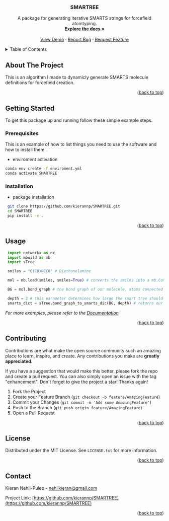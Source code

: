<a name="readme-top"></a>



<!-- PROJECT LOGO -->
<br />
<div align="center">
  <a href="https://github.com/kierannp/SMARTREE">
  </a>

<h3 align="center">SMARTREE</h3>

  <p align="center">
    A package for generating iterative SMARTS strings for forcefield atomtyping.
    <br />
    <a href="https://github.com/kierannp/SMARTREE"><strong>Explore the docs »</strong></a>
    <br />
    <br />
    <a href="https://github.com/kierannp/SMARTREE">View Demo</a>
    ·
    <a href="https://github.com/kierannp/SMARTREE/issues">Report Bug</a>
    ·
    <a href="https://github.com/kierannp/SMARTREE/issues">Request Feature</a>
  </p>
</div>



<!-- TABLE OF CONTENTS -->
<details>
  <summary>Table of Contents</summary>
  <ol>
    <li>
      <a href="#about-the-project">About The Project</a>
    </li>
    <li>
      <a href="#getting-started">Getting Started</a>
      <ul>
        <li><a href="#prerequisites">Prerequisites</a></li>
        <li><a href="#installation">Installation</a></li>
      </ul>
    </li>
    <li><a href="#usage">Usage</a></li>
    <li><a href="#contributing">Contributing</a></li>
    <li><a href="#license">License</a></li>
    <li><a href="#contact">Contact</a></li>
  </ol>
</details>



<!-- ABOUT THE PROJECT -->
## About The Project

This is an algorithm I made to dynamicly generate SMARTS molecule definitions for forcefield creation. 


<p align="right">(<a href="#readme-top">back to top</a>)</p>



<!-- GETTING STARTED -->
## Getting Started

To get this package up and running follow these simple example steps.

### Prerequisites

This is an example of how to list things you need to use the software and how to install them.
* enviroment activation
```sh
conda env create -f enviroment.yml
conda activate SMARTREE
```

### Installation

* package installation
 ```sh
  git clone https://github.com/kierannp/SMARTREE.git
  cd SMARTREE
  pip install -e .
 ```
<p align="right">(<a href="#readme-top">back to top</a>)</p>



<!-- USAGE EXAMPLES -->
## Usage

```python
 import networkx as nx
 import mbuild as mb
 import sTree

 smiles = "C(CO)NCCO" # Diethanolamine

 mol = mb.load(smiles, smiles=True) # converts the smiles into a mb.Compound

 BG = mol.bond_graph # the bond graph of our molecule, atoms connected by bonds represented as a Set of source atom to destination atoms

 depth = 2 # this parameter determines how large the smart tree should be generated, the larger the depth the more specific your SMARTS definition is, but the more expensive it is to atomtype 
 smarts_dict = sTree.bond_graph_to_smarts_dic(BG, depth) # returns our 

```

_For more examples, please refer to the [Documentation](https://example.com)_

<p align="right">(<a href="#readme-top">back to top</a>)</p>



<!-- CONTRIBUTING -->
## Contributing

Contributions are what make the open source community such an amazing place to learn, inspire, and create. Any contributions you make are **greatly appreciated**.

If you have a suggestion that would make this better, please fork the repo and create a pull request. You can also simply open an issue with the tag "enhancement".
Don't forget to give the project a star! Thanks again!

1. Fork the Project
2. Create your Feature Branch (`git checkout -b feature/AmazingFeature`)
3. Commit your Changes (`git commit -m 'Add some AmazingFeature'`)
4. Push to the Branch (`git push origin feature/AmazingFeature`)
5. Open a Pull Request

<p align="right">(<a href="#readme-top">back to top</a>)</p>



<!-- LICENSE -->
## License

Distributed under the MIT License. See `LICENSE.txt` for more information.

<p align="right">(<a href="#readme-top">back to top</a>)</p>



<!-- CONTACT -->
## Contact

Kieran Nehil-Puleo - nehilkieran@gmail.com

Project Link: [https://github.com/kierannp/SMARTREE](https://github.com/kierannp/SMARTREE)

<p align="right">(<a href="#readme-top">back to top</a>)</p>
